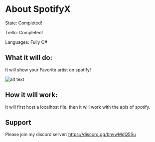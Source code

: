 # About SpotifyX
 State: Completed!
 
 Trello: Completed!
 
 Languages: Fully C#

## What it will do: 
It will show your Favorite artist on spotify!

![alt text](https://image.prntscr.com/image/Z7A4XzHhTyGI6uJo3gR-Kw.png)

## How it will work:
It will first host a localhost file. then it will work with the apis of spotify.

## Support
Please join my discord server: https://discord.gg/bhvwMdQ5Su
